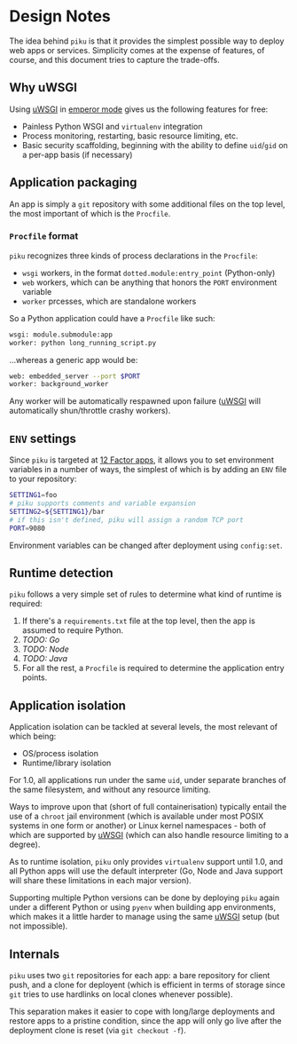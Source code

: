 # Design Notes

The idea behind `piku` is that it provides the simplest possible way to deploy web apps or services. Simplicity comes at the expense of features, of course, and this document tries to capture the trade-offs.

## Why uWSGI

Using [uWSGI][uwsgi] in [emperor mode][emperor] gives us the following features for free:

* Painless Python WSGI and `virtualenv` integration
* Process monitoring, restarting, basic resource limiting, etc.
* Basic security scaffolding, beginning with the ability to define `uid`/`gid` on a per-app basis (if necessary)

## Application packaging

An app is simply a `git` repository with some additional files on the top level, the most important of which is the `Procfile`.

### `Procfile` format

`piku` recognizes three kinds of process declarations in the `Procfile`:

* `wsgi` workers, in the format `dotted.module:entry_point` (Python-only)
* `web` workers, which can be anything that honors the `PORT` environment variable
* `worker` prcesses, which are standalone workers

So a Python application could have a `Procfile` like such:

```bash
wsgi: module.submodule:app
worker: python long_running_script.py 
```

...whereas a generic app would be:

```bash
web: embedded_server --port $PORT
worker: background_worker
````

Any worker will be automatically respawned upon failure ([uWSGI][uwsgi] will automatically shun/throttle crashy workers).

## `ENV` settings

Since `piku` is targeted at [12 Factor apps][12f], it allows you to set environment variables in a number of ways, the simplest of which is by adding an `ENV` file to your repository:

```bash
SETTING1=foo
# piku supports comments and variable expansion
SETTING2=${SETTING1}/bar
# if this isn't defined, piku will assign a random TCP port
PORT=9080
```

Environment variables can be changed after deployment using `config:set`.

## Runtime detection

`piku` follows a very simple set of rules to determine what kind of runtime is required:

1. If there's a `requirements.txt` file at the top level, then the app is assumed to require Python.
2. _TODO: Go_
3. _TODO: Node_
4. _TODO: Java_
2. For all the rest, a `Procfile` is required to determine the application entry points. 


## Application isolation

Application isolation can be tackled at several levels, the most relevant of which being:

* OS/process isolation
* Runtime/library isolation

For 1.0, all applications run under the same `uid`, under separate branches of the same filesystem, and without any resource limiting.

Ways to improve upon that (short of full containerisation) typically entail the use of a `chroot` jail environment (which is available under most POSIX systems in one form or another) or Linux kernel namespaces - both of which are supported by [uWSGI][uwsgi] (which can also handle resource limiting to a degree).

As to runtime isolation, `piku` only provides `virtualenv` support until 1.0, and all Python apps will use the default interpreter (Go, Node and Java support will share these limitations in each major version).

Supporting multiple Python versions can be done by deploying `piku` again under a different Python or using `pyenv` when building app environments, which makes it a little harder to manage using the same [uWSGI][uwsgi] setup (but not impossible).

## Internals

`piku` uses two `git` repositories for each app: a bare repository for client push, and a clone for deployent (which is efficient in terms of storage since `git` tries to use hardlinks on local clones whenever possible).

This separation makes it easier to cope with long/large deployments and restore apps to a pristine condition, since the app will only go live after the deployment clone is reset (via `git checkout -f`).

[uwsgi]: https://github.com/unbit/uwsgi
[emperor]: http://uwsgi-docs.readthedocs.org/en/latest/Emperor.html
[12f]: http://12factor.net